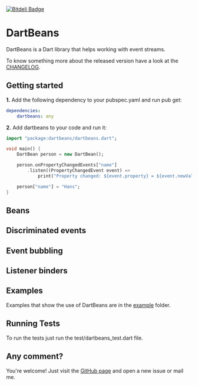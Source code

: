 [![Bitdeli Badge](https://d2weczhvl823v0.cloudfront.net/fromlabs/dartbeans/trend.png)](https://bitdeli.com/free "Bitdeli Badge")

DartBeans
=========

DartBeans is a Dart library that helps working with event streams.

To know something more about the released version have a look at the
[CHANGELOG][changelog].

Getting started
---------------

**1.** Add the following dependency to your pubspec.yaml and run pub get:
```yaml
dependencies:
	dartbeans: any
```

**2.** Add dartbeans to your code and run it:
```dart
import "package:dartbeans/dartbeans.dart";

void main() {
	DartBean person = new DartBean();

	person.onPropertyChangedEvents["name"]
		.listen((PropertyChangedEvent event) =>
			print("Property changed: ${event.property} = ${event.newValue}"));

	person["name"] = "Hans";
}
```
Beans
-----

Discriminated events
--------------------

Event bubbling
--------------

Listener binders
----------------

Examples
--------

Examples that show the use of DartBeans are in the [example] folder.

Running Tests
-------------

To run the tests just run the test/dartbeans_test.dart file.

Any comment?
------------

You're welcome! Just visit the [GitHub page][site] and open a new issue or mail me.

[changelog]:https://raw.github.com/fromlabs/dartbeans/master/CHANGELOG
[example]:https://github.com/fromlabs/dartbeans/tree/master/example
[site]:https://github.com/fromlabs/dartbeans
